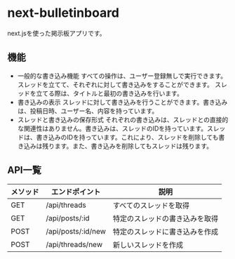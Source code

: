 # next-bulletinboard
next.jsを使った掲示板アプリです。

## 機能
- 一般的な書き込み機能
すべての操作は、ユーザー登録無しで実行できます。スレッドを立てて、それぞれに対して書き込みをすることができます。
スレッドを立てる際は、タイトルと最初の書き込みを行います。
- 書き込みの表示
スレッドに対して書き込みを行うことができます。書き込みは、投稿日時、ユーザー名、内容を持っています。
- スレッドと書き込みの保存形式
それぞれの書き込みは、スレッドとの直接的な関連性はありません。書き込みは、スレッドのIDを持っています。スレッドは、書き込みのIDを持っています。これにより、スレッドを削除しても書き込みは残ります。また、書き込みを削除してもスレッドは残ります。

## API一覧
| メソッド | エンドポイント          | 説明                     |
|----------|-------------------------|--------------------------|
| GET      | /api/threads            | すべてのスレッドを取得   |
| GET      | /api/posts/:id          | 特定のスレッドの書き込みを取得 |
| POST     | /api/posts/:id/new  | 特定のスレッドに書き込みを作成 |
| POST     | /api/threads/new        | 新しいスレッドを作成     |